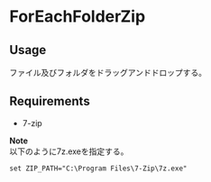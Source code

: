 # ForEachFolderZip 

## Usage
ファイル及びフォルダをドラッグアンドドロップする。

## Requirements
- 7-zip  

**Note**  
以下のように7z.exeを指定する。  
```
set ZIP_PATH="C:\Program Files\7-Zip\7z.exe"
```
